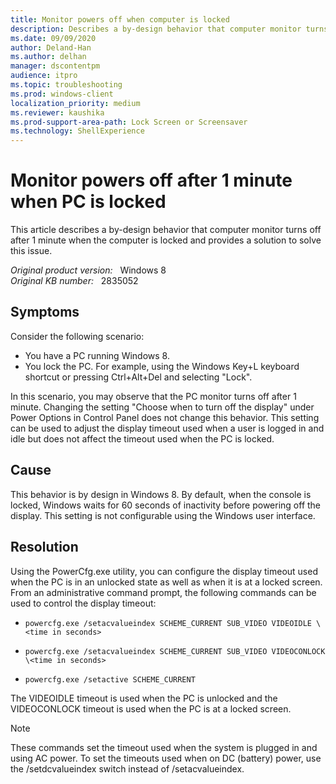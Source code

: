 ```yaml
---
title: Monitor powers off when computer is locked
description: Describes a by-design behavior that computer monitor turns off after 1 minute when the computer is locked
ms.date: 09/09/2020
author: Deland-Han
ms.author: delhan
manager: dscontentpm
audience: itpro
ms.topic: troubleshooting
ms.prod: windows-client
localization_priority: medium
ms.reviewer: kaushika
ms.prod-support-area-path: Lock Screen or Screensaver
ms.technology: ShellExperience
---
```

# Monitor powers off after 1 minute when PC is locked

This article describes a by-design behavior that computer monitor turns off after 1 minute when the computer is locked and provides a solution to solve this issue.

_Original product version:_ &nbsp; Windows 8  
_Original KB number:_ &nbsp; 2835052

## Symptoms

Consider the following scenario:

- You have a PC running Windows 8.
- You lock the PC. For example, using the Windows Key+L keyboard shortcut or pressing Ctrl+Alt+Del and selecting "Lock".

In this scenario, you may observe that the PC monitor turns off after 1 minute. Changing the setting "Choose when to turn off the display" under Power Options in Control Panel does not change this behavior. This setting can be used to adjust the display timeout used when a user is logged in and idle but does not affect the timeout used when the PC is locked.

## Cause

This behavior is by design in Windows 8. By default, when the console is locked, Windows waits for 60 seconds of inactivity before powering off the display. This setting is not configurable using the Windows user interface.

## Resolution

Using the PowerCfg.exe utility, you can configure the display timeout used when the PC is in an unlocked state as well as when it is at a locked screen. From an administrative command prompt, the following commands can be used to control the display timeout:

- `powercfg.exe /setacvalueindex SCHEME_CURRENT SUB_VIDEO VIDEOIDLE \<time in seconds>`

- `powercfg.exe /setacvalueindex SCHEME_CURRENT SUB_VIDEO VIDEOCONLOCK \<time in seconds>`

- `powercfg.exe /setactive SCHEME_CURRENT`

The VIDEOIDLE timeout is used when the PC is unlocked and the VIDEOCONLOCK timeout is used when the PC is at a locked screen.

> [!NOTE]
> These commands set the timeout used when the system is plugged in and using AC power. To set the timeouts used when on DC (battery) power, use the /setdcvalueindex switch instead of /setacvalueindex.
